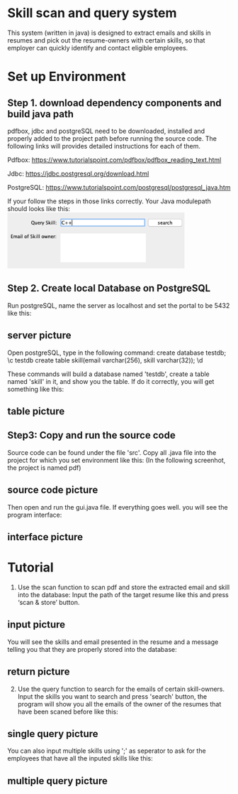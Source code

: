 # Skill scan and query system     

This system (written in java) is designed to extract emails and skills in resumes and pick out the resume-owners with certain skills, so that employer can quickly identify and contact eligible employees.

# Set up Environment
## Step 1. download dependency components and build java path
pdfbox, jdbc and postgreSQL need to be downloaded, installed and properly added to the project path before running the source code. The following links will provides detailed instructions for each of them. 

Pdfbox:     https://www.tutorialspoint.com/pdfbox/pdfbox_reading_text.html

Jdbc:       https://jdbc.postgresql.org/download.html

PostgreSQL: https://www.tutorialspoint.com/postgresql/postgresql_java.htm

If your follow the steps in those links correctly. Your Java modulepath should looks like this:
<img src="Images/Image1.png" width="400" >

## Step 2. Create local Database on PostgreSQL
Run postgreSQL, name the server as localhost and set the portal to be 5432 like this:
## server picture

Open postgreSQL, type in the following command:
create database testdb;
\c testdb
create table skill(email varchar(256), skill varchar(32));
\d

These commands will build a database named 'testdb', create a table named 'skill' in it, and show you the table. If do it correctly, you will get something like this: 
## table picture

## Step3: Copy and run the source code
Source code can be found under the file 'src'. Copy all .java file into the project for which you set environment like this: (In the following screenhot, the project is named pdf)
## source code picture
Then open and run the gui.java file. If everything goes well. you will see the program interface:
## interface picture

# Tutorial
1. Use the scan function to scan pdf and store the extracted email and skill into the database:
Input the path of the target resume like this and press ‘scan & store’ button. 
## input picture
You will see the skills and email presented in the resume and a message telling you that they are properly stored into the database: 
## return picture

2. Use the query function to search for the emails of certain skill-owners. 
Input the skills you want to search and press 'search' button, the program will show you all the emails of the owner of the resumes that have been scaned before like this:
## single query picture

You can also input multiple skills using ';' as seperator to ask for the employees that have all the inputed skills like this:
## multiple query picture




